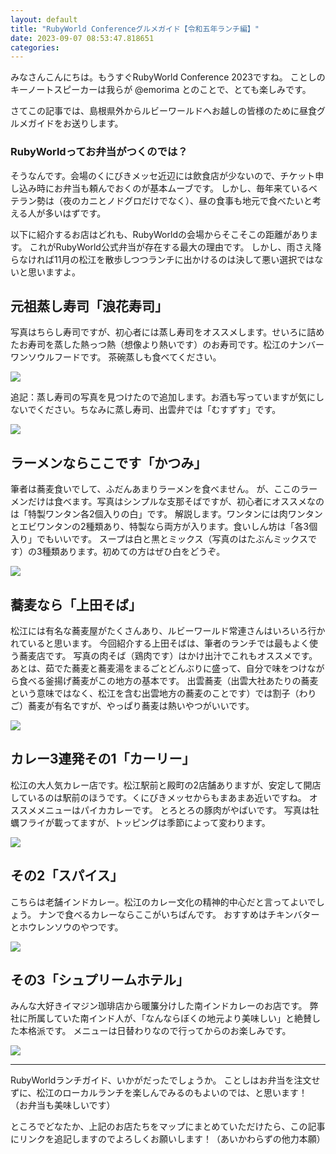 ```yaml
---
layout: default
title: "RubyWorld Conferenceグルメガイド【令和五年ランチ編】"
date: 2023-09-07 08:53:47.818651
categories: 
---
```


みなさんこんにちは。もうすぐRubyWorld Conference 2023ですね。
ことしのキーノートスピーカーは我らが @emorima とのことで、とても楽しみです。


さてこの記事では、島根県外からルビーワールドへお越しの皆様のために昼食グルメガイドをお送りします。

### RubyWorldってお弁当がつくのでは？

そうなんです。会場のくにびきメッセ近辺には飲食店が少ないので、チケット申し込み時にお弁当も頼んでおくのが基本ムーブです。
しかし、毎年来ているベテラン勢は（夜のカニとノドグロだけでなく）、昼の食事も地元で食べたいと考える人が多いはずです。


以下に紹介するお店はどれも、RubyWorldの会場からそこそこの距離があります。
これがRubyWorld公式弁当が存在する最大の理由です。
しかし、雨さえ降らなければ11月の松江を散歩しつつランチに出かけるのは決して悪い選択ではないと思いますよ。

## 元祖蒸し寿司「浪花寿司」

写真はちらし寿司ですが、初心者には蒸し寿司をオススメします。せいろに詰めたお寿司を蒸した熱っつ熱（想像より熱いです）のお寿司です。松江のナンバーワンソウルフードです。
茶碗蒸しも食べてください。

![](/assets/images/202309/naniwazushi.jpg)

追記：蒸し寿司の写真を見つけたので追加します。お酒も写っていますが気にしないでください。ちなみに蒸し寿司、出雲弁では「むすずす」です。

![](/assets/images/202309/mushizushi.jpg)

## ラーメンならここです「かつみ」

筆者は蕎麦食いでして、ふだんあまりラーメンを食べません。
が、ここのラーメンだけは食べます。写真はシンプルな支那そばですが、初心者にオススメなのは「特製ワンタン各2個入りの白」です。
解説します。ワンタンには肉ワンタンとエビワンタンの2種類あり、特製なら両方が入ります。食いしん坊は「各3個入り」でもいいです。
スープは白と黒とミックス（写真のはたぶんミックスです）の3種類あります。初めての方はぜひ白をどうぞ。

![](/assets/images/202309/katsumi.jpg)

## 蕎麦なら「上田そば」

松江には有名な蕎麦屋がたくさんあり、ルビーワールド常連さんはいろいろ行かれていると思います。
今回紹介する上田そばは、筆者のランチでは最もよく使う蕎麦店です。
写真の肉そば（鶏肉です）はかけ出汁でこれもオススメです。
あとは、茹でた蕎麦と蕎麦湯をまるごとどんぶりに盛って、自分で味をつけながら食べる釜揚げ蕎麦がこの地方の基本です。
出雲蕎麦（出雲大社あたりの蕎麦という意味ではなく、松江を含む出雲地方の蕎麦のことです）では割子（わりご）蕎麦が有名ですが、やっぱり蕎麦は熱いやつがいいです。

![](/assets/images/202309/uedasoba.jpg)

## カレー3連発その1「カーリー」

松江の大人気カレー店です。松江駅前と殿町の2店舗ありますが、安定して開店しているのは駅前のほうです。くにびきメッセからもまあまあ近いですね。
オススメメニューはパイカカレーです。
とろとろの豚肉がやばいです。
写真は牡蠣フライが載ってますが、トッピングは季節によって変わります。

![](/assets/images/202309/karly.jpg)

## その2「スパイス」

こちらは老舗インドカレー。松江のカレー文化の精神的中心だと言ってよいでしょう。
ナンで食べるカレーならここがいちばんです。
おすすめはチキンバターとホウレンソウのやつです。

![](/assets/images/202309/spice.jpg)

## その3「シュプリームホテル」

みんな大好きイマジン珈琲店から暖簾分けした南インドカレーのお店です。
弊社に所属していた南インド人が、「なんならぼくの地元より美味しい」と絶賛した本格派です。
メニューは日替わりなので行ってからのお楽しみです。

![](/assets/images/202309/supremehotel.jpg)

-----

RubyWorldランチガイド、いかがだったでしょうか。
ことしはお弁当を注文せずに、松江のローカルランチを楽しんでみるのもよいのでは、と思います！
（お弁当も美味しいです）


ところでどなたか、上記のお店たちをマップにまとめていただけたら、この記事にリンクを追記しますのでよろしくお願いします！（あいかわらずの他力本願）
